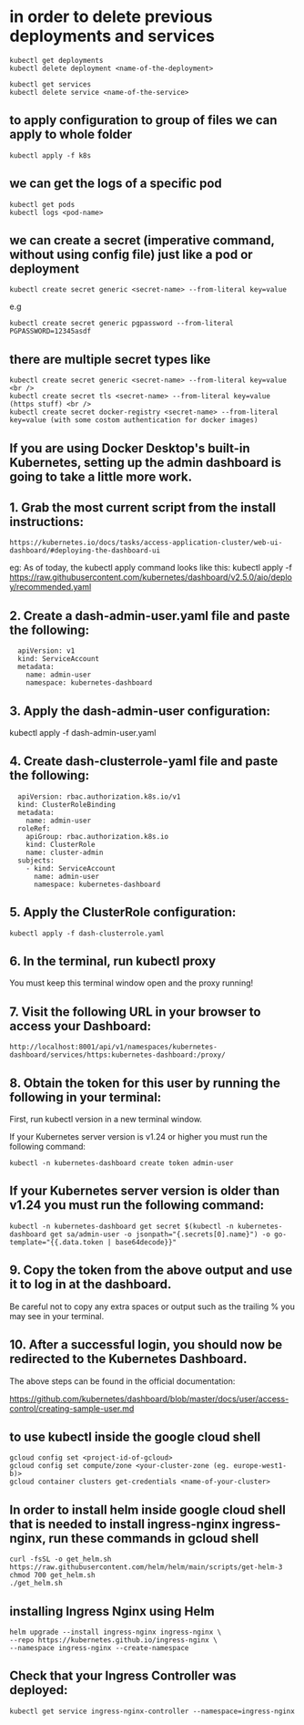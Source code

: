 # in order to delete previous deployments and services

    kubectl get deployments
    kubectl delete deployment <name-of-the-deployment>

    kubectl get services
    kubectl delete service <name-of-the-service>

## to apply configuration to group of files we can apply to whole folder

    kubectl apply -f k8s

## we can get the logs of a specific pod

    kubectl get pods
    kubectl logs <pod-name>

## we can create a secret (imperative command, without using config file) just like a pod or deployment

    kubectl create secret generic <secret-name> --from-literal key=value

e.g

    kubectl create secret generic pgpassword --from-literal PGPASSWORD=12345asdf

## there are multiple secret types like

    kubectl create secret generic <secret-name> --from-literal key=value <br />
    kubectl create secret tls <secret-name> --from-literal key=value (https stuff) <br />
    kubectl create secret docker-registry <secret-name> --from-literal key=value (with some costom authentication for docker images)

## If you are using Docker Desktop's built-in Kubernetes, setting up the admin dashboard is going to take a little more work.

## 1. Grab the most current script from the install instructions:

    https://kubernetes.io/docs/tasks/access-application-cluster/web-ui-dashboard/#deploying-the-dashboard-ui

eg:
As of today, the kubectl apply command looks like this:
kubectl apply -f https://raw.githubusercontent.com/kubernetes/dashboard/v2.5.0/aio/deploy/recommended.yaml

## 2. Create a dash-admin-user.yaml file and paste the following:

      apiVersion: v1
      kind: ServiceAccount
      metadata:
        name: admin-user
        namespace: kubernetes-dashboard

## 3. Apply the dash-admin-user configuration:

kubectl apply -f dash-admin-user.yaml

## 4. Create dash-clusterrole-yaml file and paste the following:

      apiVersion: rbac.authorization.k8s.io/v1
      kind: ClusterRoleBinding
      metadata:
        name: admin-user
      roleRef:
        apiGroup: rbac.authorization.k8s.io
        kind: ClusterRole
        name: cluster-admin
      subjects:
        - kind: ServiceAccount
          name: admin-user
          namespace: kubernetes-dashboard

## 5. Apply the ClusterRole configuration:

    kubectl apply -f dash-clusterrole.yaml

## 6. In the terminal, run kubectl proxy

You must keep this terminal window open and the proxy running!

## 7. Visit the following URL in your browser to access your Dashboard:

    http://localhost:8001/api/v1/namespaces/kubernetes-dashboard/services/https:kubernetes-dashboard:/proxy/

## 8. Obtain the token for this user by running the following in your terminal:

First, run kubectl version in a new terminal window.

If your Kubernetes server version is v1.24 or higher you must run the following command:

    kubectl -n kubernetes-dashboard create token admin-user

## If your Kubernetes server version is older than v1.24 you must run the following command:

    kubectl -n kubernetes-dashboard get secret $(kubectl -n kubernetes-dashboard get sa/admin-user -o jsonpath="{.secrets[0].name}") -o go-template="{{.data.token | base64decode}}"

## 9. Copy the token from the above output and use it to log in at the dashboard.

Be careful not to copy any extra spaces or output such as the trailing % you may see in your terminal.

## 10. After a successful login, you should now be redirected to the Kubernetes Dashboard.

The above steps can be found in the official documentation:

https://github.com/kubernetes/dashboard/blob/master/docs/user/access-control/creating-sample-user.md

## to use kubectl inside the google cloud shell

    gcloud config set <project-id-of-gcloud>
    gcloud config set compute/zone <your-cluster-zone (eg. europe-west1-b)>
    gcloud container clusters get-credentials <name-of-your-cluster>

## In order to install helm inside google cloud shell that is needed to install ingress-nginx ingress-nginx, run these commands in gcloud shell

    curl -fsSL -o get_helm.sh https://raw.githubusercontent.com/helm/helm/main/scripts/get-helm-3
    chmod 700 get_helm.sh
    ./get_helm.sh

## installing Ingress Nginx using Helm

    helm upgrade --install ingress-nginx ingress-nginx \
    --repo https://kubernetes.github.io/ingress-nginx \
    --namespace ingress-nginx --create-namespace

## Check that your Ingress Controller was deployed:

    kubectl get service ingress-nginx-controller --namespace=ingress-nginx
